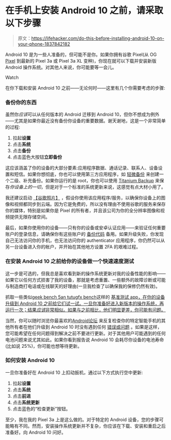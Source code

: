 # 在手机上安装 Android 10 之前，请采取以下步骤

> 原文：<https://lifehacker.com/do-this-before-installing-android-10-on-your-phone-1837842182>

Android 10 是为一些人准备的，但可能不是你。如果你拥有谷歌 Pixel(从 OG [Pixel](https://gizmodo.com/if-you-owned-a-first-gen-pixel-phone-google-may-owe-yo-1837191957) 到最新的 Pixel 3a 或 Pixel 3a XL 变种)，你现在就可以下载并安装新版 Android 操作系统。对其他人来说，你可能要等一会儿。

Watch

在你下载和安装 Android 10 之前——无论何时——这里有几个你需要考虑的步骤:

### **备份你的东西**

虽然你*应该*可以从任何版本的 Android 迁移到 Android 10，但你不想成为例外——尤其是如果你最近没有备份你设备的重要数据。谢天谢地，这是一个非常简单的过程:

1.  拉起**设置**
2.  点击**系统**
3.  点击**备份**
4.  点击蓝色大按钮**立即备份**

这应该涵盖了你的设备的大部分要素:应用程序数据、通话记录、联系人、设备设置和短信。如果你想彻底，你也可以使用第三方应用程序，如 [轻微备份](https://f-droid.org/packages/de.shandschuh.slightbackup/) 来创建一个二级、补充备份。如果你运行的是 root，你也可以使用 [Titanium Backup](https://play.google.com/store/apps/details?id=com.keramidas.TitaniumBackup&hl=en_US) 来保存*你设备上的一切*，但是对于一个标准的系统更新来说，这感觉有点大材小用了。

我还建议启动 [【谷歌照片】](https://www.google.com/photos/about/) ，假设你使用该应用程序/服务，以确保你设备上的图像和视频都同步到云端。因为它是免费的，所以没有理由不使用谷歌的服务来保存你的媒体，特别是如果你是 Pixel 的所有者，并且该公司为你的全分辨率图像和视频提供无限存储空间。

最后，如果你使用你的设备——只有你的设备或安卓认证应用——来验证任何重要账户的登录信息，请确保你有这些账户的 [备份代码](https://lifehacker.com/dont-use-sms-for-googles-two-step-verification-in-case-1823144781) 备用。如果升级失败，你发现自己无法访问你的手机，也无法访问你的 authenticator 应用程序，你仍然可以从另一台设备进入你的帐户，并开始在其他地方设置 2FA 的艰难过程。

### **在安装 Android 10 之前给你的设备做一个快速速度测试**

这一步是可选的，但我总是喜欢看到新的操作系统更新对我的设备性能的影响——如果它以任何方式损害了我的设备，那就是考虑重置、一些额外的故障诊断或可能与制造商打电话或在线聊天的好理由(一旦我检查了以确保我的保修仍然有效)。

抓取一些类似[geek bench 5](https://www.geekbench.com/)[an tutu](https://www.antutu.com/en/)[gfx bench](https://gfxbench.com/result.jsp)这样的 [基准测试 app，在你的设备升级到 Android 10 之前给它们试一试。一旦你准备好进入新版本的操作系统，再运行一次；结果*应该*非常相似。如果与之前相比，他们明显更差，你可能有问题。](https://lifehacker.com/how-benchmarks-work-and-when-you-should-pay-attention-t-1792579167)

当然，你可以随时浏览你最喜欢的[Android](https://www.reddit.com/r/Android/)[论坛](https://forums.androidcentral.com/) 来反复检查你的特定智能手机的其他所有者在他们升级到 Android 10 时没有遇到任何 [错误或问题](https://www.reddit.com/r/essential/comments/97gb1z/tell_me_what_your_pros_and_cons_are_for/e48p4fu/) 。如果是这样，您可能希望在任何问题得到解决之前不要进行更新。对于其他用户可能遇到的任何电池问题来说尤其如此。如果你看到报告说 Android 10 会耗尽你设备的电池寿命(比如说 25%)，你可能也想等待更新。

### **如何安装 Android 10**

一旦你准备好在 Android 10 上扣动扳机，通过以下方式执行空中更新:

1.  拉起**设置**
2.  点击**系统**
3.  点击**前进**
4.  点击**系统更新**
5.  点击蓝色的“检查更新”按钮。

至少，我在我的 Pixel 3a 上是这么做的。对于特定的 Android 设备，您的步骤可能略有不同。然而，安装操作系统更新并不复杂，你应该在下载、安装和重启之后准备好。向 Android 10 问好。